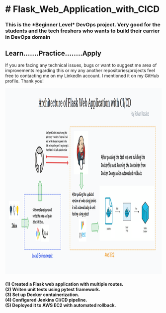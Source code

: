 # \# Flask\_Web\_Application\_with\_CICD


<h3>This is the *Beginner Level* DevOps project. Very good for the students and the tech freshers who wants to build their carrier in DevOps domain</h3>

<h2>Learn.......Practice........Apply</h2>

If you are facing any technical issues, bugs or want to suggest me area of improvements regarding this or my any another repositories/projects feel free to contacting me on my LinkedIn account. I mentioned it on my GitHub profile. Thank you!

<p align= "center"><img src="https://github.com/ROHAN0011/Flask_Web_Application_with_CICD/blob/main/Architecture%20of%20Flask_Web_Application_with_CICD.png" width="1000" height="600"></p>

<h4>(1) Created a Flask web application with multiple routes.<br>
(2) Writen unit tests using pytest framework.<br>
(3) Set up Docker containerization.<br>
(4) Configured Jenkins CI/CD pipeline.<br>
(5) Deployed it to AWS EC2 with automated rollback.</h4>
